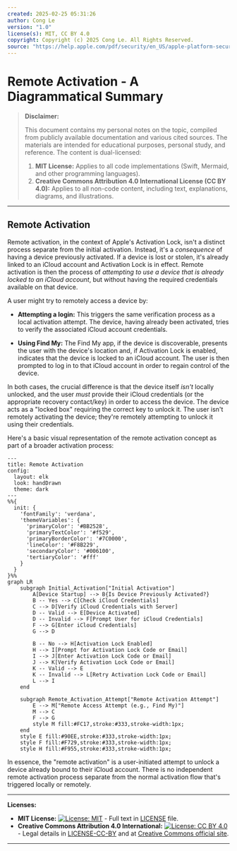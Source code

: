 ```yaml
---
created: 2025-02-25 05:31:26
author: Cong Le
version: "1.0"
license(s): MIT, CC BY 4.0
copyright: Copyright (c) 2025 Cong Le. All Rights Reserved.
source: "https://help.apple.com/pdf/security/en_US/apple-platform-security-guide.pdf"
---
```




# Remote Activation - A Diagrammatical Summary
> **Disclaimer:**
>
> This document contains my personal notes on the topic,
> compiled from publicly available documentation and various cited sources.
> The materials are intended for educational purposes, personal study, and reference.
> The content is dual-licensed:
> 1. **MIT License:** Applies to all code implementations (Swift, Mermaid, and other programming languages).
> 2. **Creative Commons Attribution 4.0 International License (CC BY 4.0):** Applies to all non-code content, including text, explanations, diagrams, and illustrations.
---



## Remote Activation

Remote activation, in the context of Apple's Activation Lock, isn't a distinct process separate from the initial activation.  Instead, it's a *consequence* of having a device previously activated.  If a device is lost or stolen, it's already linked to an iCloud account and Activation Lock is in effect.  Remote activation is then the process of *attempting to use a device that is already locked to an iCloud account*, but without having the required credentials available on that device.

A user might try to remotely access a device by:

* **Attempting a login:**  This triggers the same verification process as a local activation attempt.  The device, having already been activated, tries to verify the associated iCloud account credentials.

* **Using Find My:**  The Find My app, if the device is discoverable, presents the user with the device's location and, if Activation Lock is enabled, indicates that the device is locked to an iCloud account.  The user is then prompted to log in to that iCloud account in order to regain control of the device.

In both cases, the crucial difference is that the device itself *isn't* locally unlocked, and the user *must* provide their iCloud credentials (or the appropriate recovery contact/key) in order to access the device.  The device acts as a "locked box" requiring the correct key to unlock it.  The user isn't remotely activating the device; they're remotely attempting to unlock it using their credentials.

Here's a basic visual representation of the remote activation concept as part of a broader activation process:

```mermaid
---
title: Remote Activation
config:
  layout: elk
  look: handDrawn
  theme: dark
---
%%{
  init: {
    'fontFamily': 'verdana',
    'themeVariables': {
      'primaryColor': '#BB2528',
      'primaryTextColor': '#f529',
      'primaryBorderColor': '#7C0000',
      'lineColor': '#F8B229',
      'secondaryColor': '#006100',
      'tertiaryColor': '#fff'
    }
  }
}%%
graph LR
    subgraph Initial_Activation["Initial Activation"]
        A[Device Startup] --> B{Is Device Previously Activated?}
        B -- Yes --> C[Check iCloud Credentials]
        C --> D[Verify iCloud Credentials with Server]
        D -- Valid --> E[Device Activated]
        D -- Invalid --> F[Prompt User for iCloud Credentials]
        F --> G[Enter iCloud Credentials]
        G --> D

        B -- No --> H[Activation Lock Enabled]
        H --> I[Prompt for Activation Lock Code or Email]
        I --> J[Enter Activation Lock Code or Email]
        J --> K[Verify Activation Lock Code or Email]
        K -- Valid --> E
        K -- Invalid --> L[Retry Activation Lock Code or Email]
        L --> I
    end

    subgraph Remote_Activation_Attempt["Remote Activation Attempt"]
        E --> M["Remote Access Attempt (e.g., Find My)"]
        M --> C
        F --> G
        style M fill:#FC17,stroke:#333,stroke-width:1px;
    end
    style E fill:#90EE,stroke:#333,stroke-width:1px;
    style F fill:#F729,stroke:#333,stroke-width:1px;
    style H fill:#F955,stroke:#333,stroke-width:1px;

```

In essence, the "remote activation" is a user-initiated attempt to unlock a device already bound to their iCloud account. There is no independent remote activation process separate from the normal activation flow that's triggered locally or remotely.


---
**Licenses:**

- **MIT License:**  [![License: MIT](https://img.shields.io/badge/License-MIT-yellow.svg)](LICENSE) - Full text in [LICENSE](LICENSE) file.
- **Creative Commons Attribution 4.0 International:** [![License: CC BY 4.0](https://licensebuttons.net/l/by/4.0/88x31.png)](LICENSE-CC-BY) - Legal details in [LICENSE-CC-BY](LICENSE-CC-BY) and at [Creative Commons official site](http://creativecommons.org/licenses/by/4.0/).

---